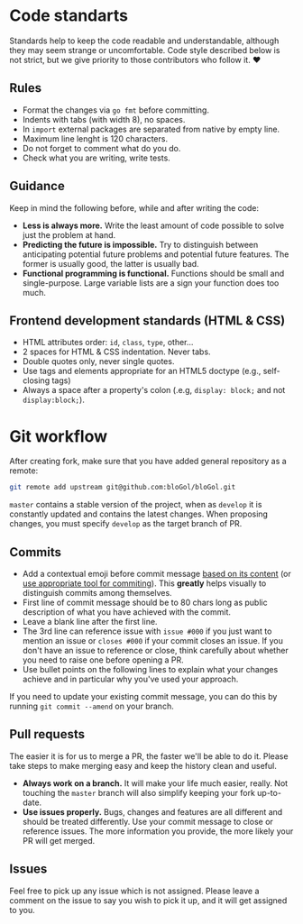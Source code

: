 # Code standarts
Standards help to keep the code readable and understandable, although they may seem strange or uncomfortable. Code style described below is not strict, but we give priority to those contributors who follow it. :heart:

## Rules
- Format the changes via `go fmt` before committing.
- Indents with tabs (with width 8), no spaces.
- In `import` external packages are separated from native by empty line.
- Maximum line lenght is 120 characters.
- Do not forget to comment what do you do.
- Check what you are writing, write tests.

## Guidance
Keep in mind the following before, while and after writing the code:
- **Less is always more.**
Write the least amount of code possible to solve just the problem at hand.
- **Predicting the future is impossible.**
Try to distinguish between anticipating potential future problems and potential future features. The former is usually good, the latter is usually bad.
- **Functional programming is functional.**
Functions should be small and single-purpose. Large variable lists are a sign your function does too much.

## Frontend development standards (HTML & CSS)
- HTML attributes order: `id`, `class`, `type`, other...
- 2 spaces for HTML & CSS indentation. Never tabs.
- Double quotes only, never single quotes.
- Use tags and elements appropriate for an HTML5 doctype (e.g., self-closing tags)
- Always a space after a property's colon (.e.g, `display: block;` and not `display:block;`).

# Git workflow
After creating fork, make sure that you have added general repository as a remote:
```bash
git remote add upstream git@github.com:bloGol/bloGol.git
```

`master` contains a stable version of the project, when as `develop` it is constantly updated and contains the latest changes. When proposing changes, you must specify `develop` as the target branch of PR.

## Commits
- Add a contextual emoji before commit message [based on its content](https://gitmoji.carloscuesta.me) (or [use appropriate tool for commiting](https://github.com/carloscuesta/gitmoji-cli)). This **greatly** helps visually to distinguish commits among themselves.
- First line of commit message should be to 80 chars long as public description of what you have achieved with the commit.
- Leave a blank line after the first line.
- The 3rd line can reference issue with `issue #000` if you just want to mention an issue or `closes #000` if your commit closes an issue. If you don't have an issue to reference or close, think carefully about whether you need to raise one before opening a PR.
- Use bullet points on the following lines to explain what your changes achieve and in particular why you've used your approach.

If you need to update your existing commit message, you can do this by running `git commit --amend` on your branch.

## Pull requests
The easier it is for us to merge a PR, the faster we'll be able to do it. Please take steps to make merging easy and keep the history clean and useful.

- **Always work on a branch.**
It will make your life much easier, really. Not touching the `master` branch will also simplify keeping your fork up-to-date.
- **Use issues properly.**
Bugs, changes and features are all different and should be treated differently. Use your commit message to close or reference issues. The more information you provide, the more likely your PR will get merged.

## Issues
Feel free to pick up any issue which is not assigned. Please leave a comment on the issue to say you wish to pick it up, and it will get assigned to you.